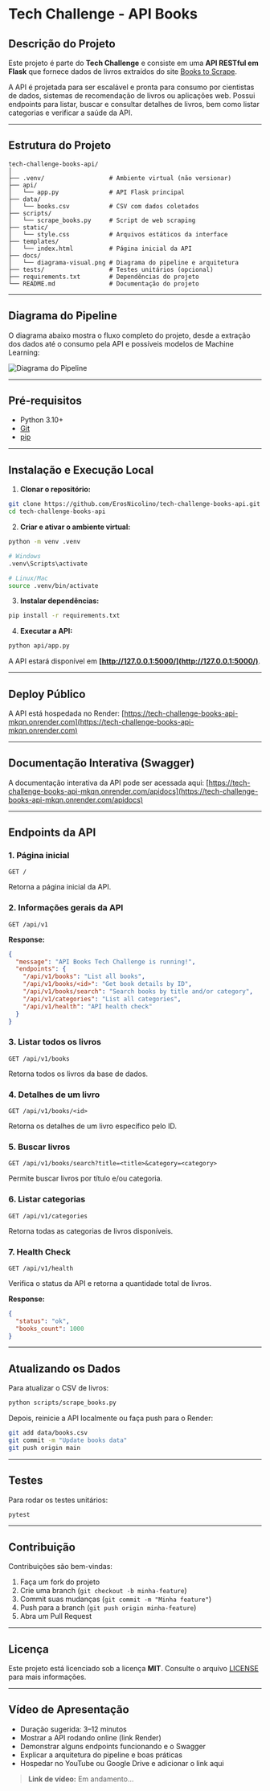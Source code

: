 # Tech Challenge - API Books

## Descrição do Projeto

Este projeto é parte do **Tech Challenge** e consiste em uma **API RESTful em Flask** que fornece dados de livros extraídos do site [Books to Scrape](https://books.toscrape.com/).

A API é projetada para ser escalável e pronta para consumo por cientistas de dados, sistemas de recomendação de livros ou aplicações web. Possui endpoints para listar, buscar e consultar detalhes de livros, bem como listar categorias e verificar a saúde da API.

---

## Estrutura do Projeto

```
tech-challenge-books-api/
│
├── .venv/                  # Ambiente virtual (não versionar)
├── api/
│   └── app.py              # API Flask principal
├── data/
│   └── books.csv           # CSV com dados coletados
├── scripts/
│   └── scrape_books.py     # Script de web scraping
├── static/
│   └── style.css           # Arquivos estáticos da interface
├── templates/
│   └── index.html          # Página inicial da API
├── docs/
│   └── diagrama-visual.png # Diagrama do pipeline e arquitetura
├── tests/                  # Testes unitários (opcional)
├── requirements.txt        # Dependências do projeto
└── README.md               # Documentação do projeto
```

---

## Diagrama do Pipeline

O diagrama abaixo mostra o fluxo completo do projeto, desde a extração dos dados até o consumo pela API e possíveis modelos de Machine Learning:

![Diagrama do Pipeline](./docs/diagrama-visual.png)

---

## Pré-requisitos

* Python 3.10+
* [Git](https://git-scm.com/)
* [pip](https://pip.pypa.io/en/stable/)

---

## Instalação e Execução Local

1. **Clonar o repositório:**

```bash
git clone https://github.com/ErosNicolino/tech-challenge-books-api.git
cd tech-challenge-books-api
```

2. **Criar e ativar o ambiente virtual:**

```bash
python -m venv .venv

# Windows
.venv\Scripts\activate

# Linux/Mac
source .venv/bin/activate
```

3. **Instalar dependências:**

```bash
pip install -r requirements.txt
```

4. **Executar a API:**

```bash
python api/app.py
```

A API estará disponível em **[http://127.0.0.1:5000/](http://127.0.0.1:5000/)**.

---

## Deploy Público

A API está hospedada no Render:
[https://tech-challenge-books-api-mkqn.onrender.com](https://tech-challenge-books-api-mkqn.onrender.com)

---

## Documentação Interativa (Swagger)

A documentação interativa da API pode ser acessada aqui:
[https://tech-challenge-books-api-mkqn.onrender.com/apidocs](https://tech-challenge-books-api-mkqn.onrender.com/apidocs)

---

## Endpoints da API

### 1. Página inicial

```http
GET /
```

Retorna a página inicial da API.

### 2. Informações gerais da API

```http
GET /api/v1
```

**Response:**

```json
{
  "message": "API Books Tech Challenge is running!",
  "endpoints": {
    "/api/v1/books": "List all books",
    "/api/v1/books/<id>": "Get book details by ID",
    "/api/v1/books/search": "Search books by title and/or category",
    "/api/v1/categories": "List all categories",
    "/api/v1/health": "API health check"
  }
}
```

### 3. Listar todos os livros

```http
GET /api/v1/books
```

Retorna todos os livros da base de dados.

### 4. Detalhes de um livro

```http
GET /api/v1/books/<id>
```

Retorna os detalhes de um livro específico pelo ID.

### 5. Buscar livros

```http
GET /api/v1/books/search?title=<title>&category=<category>
```

Permite buscar livros por título e/ou categoria.

### 6. Listar categorias

```http
GET /api/v1/categories
```

Retorna todas as categorias de livros disponíveis.

### 7. Health Check

```http
GET /api/v1/health
```

Verifica o status da API e retorna a quantidade total de livros.

**Response:**

```json
{
  "status": "ok",
  "books_count": 1000
}
```

---

## Atualizando os Dados

Para atualizar o CSV de livros:

```bash
python scripts/scrape_books.py
```

Depois, reinicie a API localmente ou faça push para o Render:

```bash
git add data/books.csv
git commit -m "Update books data"
git push origin main
```

---

## Testes

Para rodar os testes unitários:

```bash
pytest
```

---

## Contribuição

Contribuições são bem-vindas:

1. Faça um fork do projeto
2. Crie uma branch (`git checkout -b minha-feature`)
3. Commit suas mudanças (`git commit -m "Minha feature"`)
4. Push para a branch (`git push origin minha-feature`)
5. Abra um Pull Request

---

## Licença

Este projeto está licenciado sob a licença **MIT**. Consulte o arquivo [LICENSE](LICENSE) para mais informações.

---

## Vídeo de Apresentação

* Duração sugerida: 3–12 minutos
* Mostrar a API rodando online (link Render)
* Demonstrar alguns endpoints funcionando e o Swagger
* Explicar a arquitetura do pipeline e boas práticas
* Hospedar no YouTube ou Google Drive e adicionar o link aqui

> **Link de vídeo:**
> Em andamento...
